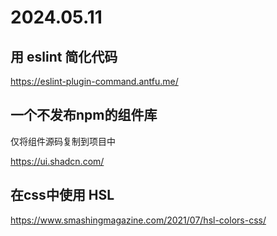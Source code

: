 # 2024.05.11

## 用 eslint 简化代码

https://eslint-plugin-command.antfu.me/

## 一个不发布npm的组件库

仅将组件源码复制到项目中

https://ui.shadcn.com/

## 在css中使用 HSL

https://www.smashingmagazine.com/2021/07/hsl-colors-css/